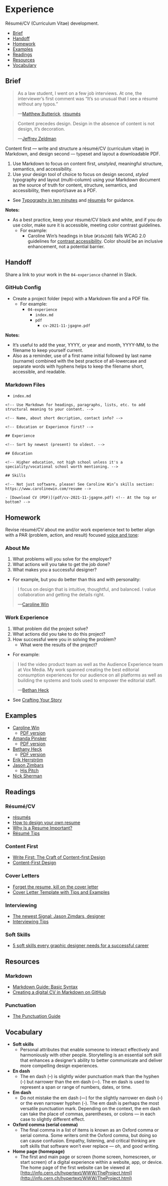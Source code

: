 # Experience

Résumé/CV (Curriculum Vitae) development.

- [Brief](#brief)
- [Handoff](#handoff)
- [Homework](#homework)
- [Examples](#examples)
- [Readings](#readings)
- [Resources](#resources)
- [Vocabulary](#vocabulary)

## Brief

> As a law student, I went on a few job interviews. At one, the interviewer’s first comment was “It’s so unusual that I see a résumé without any typos.”
>
>—[Matthew Butterick](https://practicaltypography.com), [résumés](https://practicaltypography.com/resumes.html)

> Content precedes design. Design in the absence of content is not design, it’s decoration.
>
>—[Jeffrey Zeldman](https://twitter.com/zeldman/status/804159148?lang=en)

Content first — write and structure a résumé/CV (curriculum vitae) in Markdown, and design second — typeset and layout a downloadable PDF.

1. Use Markdown to focus on content first, *unstyled*, meaningful structure, semantics, and accessibility.
2. Use your design tool of choice to focus on design second, *styled* typography and layout (multi-column) using your Markdown document as the source of truth for content, structure, semantics, and accessibility, then export/save as a PDF.
  - See [Typography in ten minutes](https://practicaltypography.com/typography-in-ten-minutes.html) and [résumés](https://practicaltypography.com/resumes.html) for guidance.

**Notes:**

  - As a best practice, keep your résumé/CV black and white, and if you do use color, make sure it is accessible, meeting color contrast guidelines.
    - For example:
        - Caroline Win’s headings in blue (`#1da2d8`) fails WCAG 2.0 guidelines for [contrast accessibility](https://accessible-colors.com). Color should be an inclusive enhancement, not a potential barrier.


## Handoff

Share a link to your work in the `04-experience` channel in Slack.

### GitHub Config

- Create a project folder (repo) with a Markdown file and a PDF file.
  - For example:
    - `04-experience`
      - `index.md`
      - `pdf`
        - `cv-2021-11-jgagne.pdf`

**Notes:**

- It’s useful to add the year, YYYY, or year and month, YYYY-MM, to the filename to keep yourself current.
- Also as a reminder, use of a first name initial followed by last name (surname) combined with the best practice of all-lowercase and separate words with hyphens helps to keep the filename short, accessible, and readable.

### Markdown Files

- `index.md`

```
<!-- Use Markdown for headings, paragraphs, lists, etc. to add structural meaning to your content. -->

<!-- Name, about short decription, contact info? -->

<!-- Education or Experience first? -->

## Experience

<!-- Sort by newest (present) to oldest. -->

## Education

<!-- Higher education, not high school unless it's a speciality/vocational school worth mentioning. -->

## Skills

<!-- Not just software, please! See Caroline Win’s skills section: https://www.carolinewin.com/resume -->

- [Download CV (PDF)](pdf/cv-2021-11-jgagne.pdf) <!-- At the top or bottom? -->
```

## Homework

Revise résumé/CV about me and/or work experience text to better align with a PAR (problem, action, and result) focused [voice and tone](https://styleguide.mailchimp.com/voice-and-tone/):

### About Me

1. What problems will you solve for the employer?
2. What actions will you take to get the job done?
3. What makes you a successful designer?

- For example, but you do better than this and with personality:
> I focus on design that is intuitive, thoughtful, and balanced.
I value collaboration and getting the details right.
>
>  —[Caroline Win](https://www.carolinewin.com)

### Work Experience

1. What problem did the project solve?
2. What actions did you take to do this project?
3. How successful were you in solving the problem?
    - What were the results of the project?

- For example:
> I led the video product team as well as the Audience
Experience team at Vox Media. My work spanned creating the
best editorial consumption experiences for our audience on
all platforms as well as building the systems and tools used
to empower the editorial staff.
>
> —[Bethan Heck](https://www.dropbox.com/s/r765mszd44pdgbq/BethanyHeckresume.pdf?dl=0)

- See [Crafting Your Story](https://thegymnasium.com/take5/crafting-your-story)

## Examples

- [Caroline Win](https://www.carolinewin.com/resume)
  - [PDF version](https://uploads-ssl.webflow.com/60e25bb8c720985772e362dc/60f1d56fd2d6f1fcfdc04367_Caroline%20Win%20Resume.pdf)
- [Amanda Pinsker](https://amandapinsker.com)
  - [PDF version](https://amandapinsker.com/pinsker-resume-2020.pdf)
- [Bethany Heck](https://heckhouse.com/about/)
  - [PDF version](https://www.dropbox.com/s/r765mszd44pdgbq/BethanyHeckresume.pdf)
- [Erik Herrström](https://erikherrstrom.com/about.php)
- [Jason Zimbars](http://jasonzimdars.com/resume.html)
  - [His Pitch](http://jasonzimdars.com/svn/)
- [Nick Sherman](https://nicksherman.com)

## Readings

### Résumé/CV

- [résumés](https://practicaltypography.com/resumes.html)
- [How to design your own resume](https://uxdesign.cc/how-to-design-your-resumes-3b86ff7d9f76)
- [Why Is a Resume Important?](https://www.indeed.com/career-advice/resumes-cover-letters/why-is-a-resume-important)
- [Résumé Tips](https://thegymnasium.com/jobs#resume-tips)

### Content First

- [Write First: The Craft of Content-first Design](https://medium.com/google-design/write-first-the-craft-of-content-first-design-d9460d567947)
- [Content-First Design](https://alistapart.com/blog/post/content-first-design/)

### Cover Letters

- [Forget the resume, kill on the cover letter](https://signalvnoise.com/posts/1748-forget-the-resume-kill-on-the-cover-letter)
- [Cover Letter Template with Tips and
Examples](https://www.indeed.com/career-advice/resumes-cover-letters/cover-letter-template)

### Interviewing

- [The newest Signal: Jason Zimdars, designer](https://signalvnoise.com/posts/1726-the-newest-signal-jason-zimdars-designer)
- [Interviewing Tips](https://thegymnasium.com/jobs#interviewing-tips)

### Soft Skills

- [5 soft skills every graphic designer needs for a successful career](https://dribbble.com/stories/2020/08/25/graphic-designer-soft-skills)

## Resources

### Markdown

- [Markdown Guide: Basic Syntax](https://www.markdownguide.org/basic-syntax/)
- [Creating a digital CV in Markdown on GitHub](https://workwithcarolyn.com/blog/digital-cv-guide)

### Punctuation

- [The Punctuation Guide](https://www.thepunctuationguide.com)

## Vocabulary

- **Soft skills**
  - Personal attributes that enable someone to interact effectively and harmoniously with other people. Storytelling is an essential soft skill that enhances a designer’s ability to better communicate and deliver more compelling design experiences.
- **En dash**
  - The en dash (–) is slightly wider punctuation mark than the hyphen (-) but narrower than the em dash (—). The en dash is used to represent a span or range of numbers, dates, or time.
- **Em dash**
  - Do not mistake the em dash (—) for the slightly narrower en dash (–) or the even narrower hyphen (-). The em dash is perhaps the most versatile punctuation mark. Depending on the context, the em dash can take the place of commas, parentheses, or colons⁠ — in each case to slightly different effect.
- **Oxford comma (serial comma)**
  - The final comma in a list of items is known as an Oxford comma or serial comma. Some writers omit the Oxford comma, but doing so can cause confusion. Empathy, listening, and critical thinking are soft skills that software won’t ever replace — oh, and good writing.
- **Home page (homepage)**
  - The first and main page or screen (home screen, homescreen, or start screen) of a digital experience within a website, app, or device. The home page of the first website can be viewed at [http://info.cern.ch/hypertext/WWW/TheProject.html](http://info.cern.ch/hypertext/WWW/TheProject.html)
